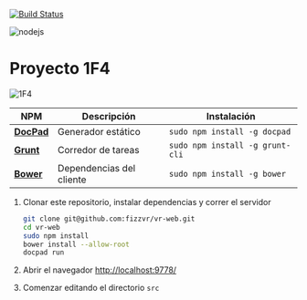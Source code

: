 [![Build Status](https://travis-ci.org/fizzvr/vr-web.svg?branch=master)](https://travis-ci.org/fizzvr/vr-web)

![nodejs](http://k46.kn3.net/5/0/C/B/3/B/BB7.jpg)

Proyecto 1F4
================

![1F4](http://k46.kn3.net/8/6/1/4/B/5/3D4.jpg)


NPM | Descripción | Instalación
--- | --- | ---
[**DocPad**](http://docpad.org/) | Generador estático | `sudo npm install -g docpad`
[**Grunt**](http://gruntjs.com/) | Corredor de tareas | `sudo npm install -g grunt-cli`
[**Bower**](http://bower.io/) | Dependencias del cliente |`sudo npm install -g bower`

1. Clonar este repositorio, instalar dependencias y correr el servidor

    ```bash
	git clone git@github.com:fizzvr/vr-web.git
	cd vr-web
	sudo npm install
    bower install --allow-root
	docpad run
	```

1. Abrir el navegador [http://localhost:9778/](http://localhost:9778/)
1. Comenzar editando el directorio `src`
